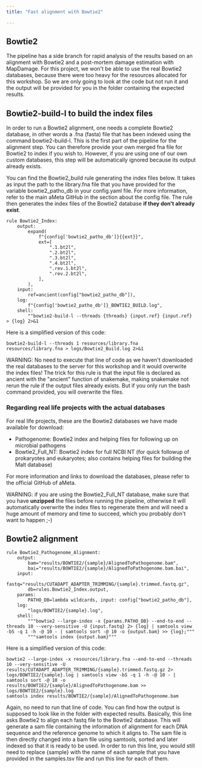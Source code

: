 ```yaml
---
title: "Fast alignment with Bowtie2"

---
```


## Bowtie2

The pipeline has a side branch for rapid analysis of the results based on an alignment with Bowtie2 and a post-mortem damage estimation with MapDamage. 
For this project, we won't be able to use the real Bowtie2 databases, because there were too heavy for the resources allocated for this workshop. So we are only going to look at the code but not run it and the output will be provided for you in the folder containing the expected results. 

## Bowtie2-build-l to build the index files

In order to run a Bowtie2 alignment, one needs a complete Bowtie2 database, in other words a .fna (fasta) file that has been indexed using the command bowtie2-build-l. This is the first part of the pipeline for the alignment step. You can therefore provide your own merged fna file for Bowtie2 to index if you wish to. However, if you are using one of our own custom databases, this step will be automatically ignored because its output already exists.

You can find the Bowtie2_build rule generating the index files below. It takes as input the path to the library.fna file that you have provided for the variable bowtie2_patho_db in your config.yaml file. For more information, refer to the main aMeta GitHub in the section about the config file. The rule then generates the index files of the Bowtie2 database **if they don't already exist**.

```
rule Bowtie2_Index:
    output:
        expand(
            f"{config['bowtie2_patho_db']}{{ext}}",
            ext=[
                ".1.bt2l",
                ".2.bt2l",
                ".3.bt2l",
                ".4.bt2l",
                ".rev.1.bt2l",
                ".rev.2.bt2l",
            ],
        ),
    input:
        ref=ancient(config["bowtie2_patho_db"]),
    log:
        f"{config['bowtie2_patho_db']}_BOWTIE2_BUILD.log",
    shell:
        ""bowtie2-build-l --threads {threads} {input.ref} {input.ref} > {log} 2>&1
```

Here is a simplified version of this code:

```
bowtie2-build-l --threads 1 resources/library.fna resources/library.fna > logs/Bowtie2_Build.log 2>&1
```

WARNING: No need to execute that line of code as we haven't downloaded the real databases to the server for this workshop and it would overwrite the index files! The trick for this rule is that the input file is declared as ancient with the "ancient" function of snakemake, making snakemake not rerun the rule if the output files already exists. But if you only run the bash command provided, you will overwrite the files.

### Regarding real life projects with the actual databases

For real life projects, these are the Bowtie2 databases we have made available for download:

+ Pathogenome: Bowtie2 index and helping files for following up on microbial pathogens
+ Bowtie2_Full_NT: Bowtie2 index for full NCBI NT (for quick followup of prokaryotes and eukaryotes; also contains helping files for building the Malt database)

For more information and links to download the databases, please refer to the official GitHub of aMeta.

WARNING: if you are using the Bowtie2_Full_NT database, make sure that you have **unzipped** the files before running the pipeline, otherwise it will automatically overwrite the index files to regenerate them and will need a huge amount of memory and time to succeed, which you probably don't want to happen ;-)

## Bowtie2 alignment

```
rule Bowtie2_Pathogenome_Alignment:
    output:
        bam="results/BOWTIE2/{sample}/AlignedToPathogenome.bam",
        bai="results/BOWTIE2/{sample}/AlignedToPathogenome.bam.bai",
    input:
        fastq="results/CUTADAPT_ADAPTER_TRIMMING/{sample}.trimmed.fastq.gz",
        db=rules.Bowtie2_Index.output,
    params:
        PATHO_DB=lambda wildcards, input: config["bowtie2_patho_db"],
    log:
        "logs/BOWTIE2/{sample}.log",
    shell:
        """bowtie2 --large-index -x {params.PATHO_DB} --end-to-end --threads 10 --very-sensitive -U {input.fastq} 2> {log} | samtools view -bS -q 1 -h -@ 10 - | samtools sort -@ 10 -o {output.bam} >> {log};"""
        """samtools index {output.bam}"""
```

Here is a simplified version of this code:

```
bowtie2 --large-index -x resources/library.fna --end-to-end --threads 10 --very-sensitive -U results/CUTADAPT_ADAPTER_TRIMMING/{sample}.trimmed.fastq.gz 2> logs/BOWTIE2/{sample}.log | samtools view -bS -q 1 -h -@ 10 - | samtools sort -@ 10 -o results/BOWTIE2/{sample}/AlignedToPathogenome.bam >> logs/BOWTIE2/{sample}.log
samtools index results/BOWTIE2/{sample}/AlignedToPathogenome.bam
```

Again, no need to run that line of code. You can find how the output is supposed to look like in the folder with expected results.
Basically, this line asks Bowtie2 to align each fastq file to the Bowtie2 database. This will generate a sam file containing the information of alignment for each DNA sequence and the reference genome to which it aligns to. The sam file is then directly changed into a bam file using samtools, sorted and later indexed so that it is ready to be used. In order to run this line, you would still need to replace {sample} with the name of each sample that you have provided in the samples.tsv file and run this line for each of them.
